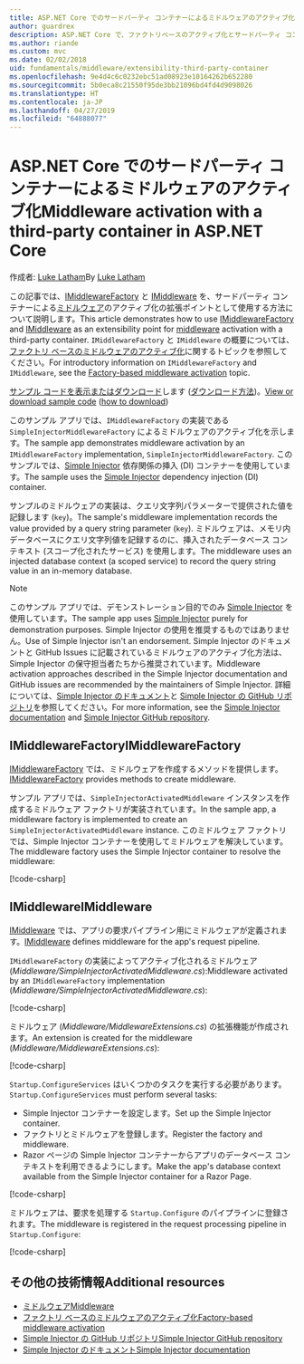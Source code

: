 ```yaml
---
title: ASP.NET Core でのサードパーティ コンテナーによるミドルウェアのアクティブ化
author: guardrex
description: ASP.NET Core で、ファクトリベースのアクティブ化とサードパーティ コンテナーによる厳密に型指定されたミドルウェアを使用する方法を説明します。
ms.author: riande
ms.custom: mvc
ms.date: 02/02/2018
uid: fundamentals/middleware/extensibility-third-party-container
ms.openlocfilehash: 9e4d4c6c0232ebc51ad08923e10164262b652280
ms.sourcegitcommit: 5b0eca8c21550f95de3bb21096bd4fd4d9098026
ms.translationtype: HT
ms.contentlocale: ja-JP
ms.lasthandoff: 04/27/2019
ms.locfileid: "64888077"
---
```

# <a name="middleware-activation-with-a-third-party-container-in-aspnet-core"></a><span data-ttu-id="0c296-103">ASP.NET Core でのサードパーティ コンテナーによるミドルウェアのアクティブ化</span><span class="sxs-lookup"><span data-stu-id="0c296-103">Middleware activation with a third-party container in ASP.NET Core</span></span>

<span data-ttu-id="0c296-104">作成者: [Luke Latham](https://github.com/guardrex)</span><span class="sxs-lookup"><span data-stu-id="0c296-104">By [Luke Latham](https://github.com/guardrex)</span></span>

<span data-ttu-id="0c296-105">この記事では、[IMiddlewareFactory](/dotnet/api/microsoft.aspnetcore.http.imiddlewarefactory) と [IMiddleware](/dotnet/api/microsoft.aspnetcore.http.imiddleware) を、サードパーティ コンテナーによる[ミドルウェア](xref:fundamentals/middleware/index)のアクティブ化の拡張ポイントとして使用する方法について説明します。</span><span class="sxs-lookup"><span data-stu-id="0c296-105">This article demonstrates how to use [IMiddlewareFactory](/dotnet/api/microsoft.aspnetcore.http.imiddlewarefactory) and [IMiddleware](/dotnet/api/microsoft.aspnetcore.http.imiddleware) as an extensibility point for [middleware](xref:fundamentals/middleware/index) activation with a third-party container.</span></span> <span data-ttu-id="0c296-106">`IMiddlewareFactory` と `IMiddleware` の概要については、[ファクトリ ベースのミドルウェアのアクティブ化](xref:fundamentals/middleware/extensibility)に関するトピックを参照してください。</span><span class="sxs-lookup"><span data-stu-id="0c296-106">For introductory information on `IMiddlewareFactory` and `IMiddleware`, see the [Factory-based middleware activation](xref:fundamentals/middleware/extensibility) topic.</span></span>

<span data-ttu-id="0c296-107">[サンプル コードを表示またはダウンロード](https://github.com/aspnet/AspNetCore.Docs/tree/master/aspnetcore/fundamentals/middleware/extensibility-third-party-container/sample)します ([ダウンロード方法](xref:index#how-to-download-a-sample))。</span><span class="sxs-lookup"><span data-stu-id="0c296-107">[View or download sample code](https://github.com/aspnet/AspNetCore.Docs/tree/master/aspnetcore/fundamentals/middleware/extensibility-third-party-container/sample) ([how to download](xref:index#how-to-download-a-sample))</span></span>

<span data-ttu-id="0c296-108">このサンプル アプリでは、`IMiddlewareFactory` の実装である `SimpleInjectorMiddlewareFactory` によるミドルウェアのアクティブ化を示します。</span><span class="sxs-lookup"><span data-stu-id="0c296-108">The sample app demonstrates middleware activation by an `IMiddlewareFactory` implementation, `SimpleInjectorMiddlewareFactory`.</span></span> <span data-ttu-id="0c296-109">このサンプルでは、[Simple Injector](https://simpleinjector.org) 依存関係の挿入 (DI) コンテナーを使用しています。</span><span class="sxs-lookup"><span data-stu-id="0c296-109">The sample uses the [Simple Injector](https://simpleinjector.org) dependency injection (DI) container.</span></span>

<span data-ttu-id="0c296-110">サンプルのミドルウェアの実装は、クエリ文字列パラメーターで提供された値を記録します (`key`)。</span><span class="sxs-lookup"><span data-stu-id="0c296-110">The sample's middleware implementation records the value provided by a query string parameter (`key`).</span></span> <span data-ttu-id="0c296-111">ミドルウェアは、メモリ内データベースにクエリ文字列値を記録するのに、挿入されたデータベース コンテキスト (スコープ化されたサービス) を使用します。</span><span class="sxs-lookup"><span data-stu-id="0c296-111">The middleware uses an injected database context (a scoped service) to record the query string value in an in-memory database.</span></span>

> [!NOTE]
> <span data-ttu-id="0c296-112">このサンプル アプリでは、デモンストレーション目的でのみ [Simple Injector](https://github.com/simpleinjector/SimpleInjector) を使用しています。</span><span class="sxs-lookup"><span data-stu-id="0c296-112">The sample app uses [Simple Injector](https://github.com/simpleinjector/SimpleInjector) purely for demonstration purposes.</span></span> <span data-ttu-id="0c296-113">Simple Injector の使用を推奨するものではありません。</span><span class="sxs-lookup"><span data-stu-id="0c296-113">Use of Simple Injector isn't an endorsement.</span></span> <span data-ttu-id="0c296-114">Simple Injector のドキュメントと GitHub Issues に記載されているミドルウェアのアクティブ化方法は、Simple Injector の保守担当者たちから推奨されています。</span><span class="sxs-lookup"><span data-stu-id="0c296-114">Middleware activation approaches described in the Simple Injector documentation and GitHub issues are recommended by the maintainers of Simple Injector.</span></span> <span data-ttu-id="0c296-115">詳細については、[Simple Injector のドキュメント](https://simpleinjector.readthedocs.io/en/latest/index.html)と [Simple Injector の GitHub リポジトリ](https://github.com/simpleinjector/SimpleInjector)を参照してください。</span><span class="sxs-lookup"><span data-stu-id="0c296-115">For more information, see the [Simple Injector documentation](https://simpleinjector.readthedocs.io/en/latest/index.html) and [Simple Injector GitHub repository](https://github.com/simpleinjector/SimpleInjector).</span></span>

## <a name="imiddlewarefactory"></a><span data-ttu-id="0c296-116">IMiddlewareFactory</span><span class="sxs-lookup"><span data-stu-id="0c296-116">IMiddlewareFactory</span></span>

<span data-ttu-id="0c296-117">[IMiddlewareFactory](/dotnet/api/microsoft.aspnetcore.http.imiddlewarefactory) では、ミドルウェアを作成するメソッドを提供します。</span><span class="sxs-lookup"><span data-stu-id="0c296-117">[IMiddlewareFactory](/dotnet/api/microsoft.aspnetcore.http.imiddlewarefactory) provides methods to create middleware.</span></span>

<span data-ttu-id="0c296-118">サンプル アプリでは、`SimpleInjectorActivatedMiddleware` インスタンスを作成するミドルウェア ファクトリが実装されています。</span><span class="sxs-lookup"><span data-stu-id="0c296-118">In the sample app, a middleware factory is implemented to create an `SimpleInjectorActivatedMiddleware` instance.</span></span> <span data-ttu-id="0c296-119">このミドルウェア ファクトリでは、Simple Injector コンテナーを使用してミドルウェアを解決しています。</span><span class="sxs-lookup"><span data-stu-id="0c296-119">The middleware factory uses the Simple Injector container to resolve the middleware:</span></span>

[!code-csharp[](extensibility-third-party-container/sample/Middleware/SimpleInjectorMiddlewareFactory.cs?name=snippet1&highlight=5-8,12)]

## <a name="imiddleware"></a><span data-ttu-id="0c296-120">IMiddleware</span><span class="sxs-lookup"><span data-stu-id="0c296-120">IMiddleware</span></span>

<span data-ttu-id="0c296-121">[IMiddleware](/dotnet/api/microsoft.aspnetcore.http.imiddleware) では、アプリの要求パイプライン用にミドルウェアが定義されます。</span><span class="sxs-lookup"><span data-stu-id="0c296-121">[IMiddleware](/dotnet/api/microsoft.aspnetcore.http.imiddleware) defines middleware for the app's request pipeline.</span></span>

<span data-ttu-id="0c296-122">`IMiddlewareFactory` の実装によってアクティブ化されるミドルウェア (*Middleware/SimpleInjectorActivatedMiddleware.cs*):</span><span class="sxs-lookup"><span data-stu-id="0c296-122">Middleware activated by an `IMiddlewareFactory` implementation (*Middleware/SimpleInjectorActivatedMiddleware.cs*):</span></span>

[!code-csharp[](extensibility-third-party-container/sample/Middleware/SimpleInjectorActivatedMiddleware.cs?name=snippet1)]

<span data-ttu-id="0c296-123">ミドルウェア (*Middleware/MiddlewareExtensions.cs*) の拡張機能が作成されます。</span><span class="sxs-lookup"><span data-stu-id="0c296-123">An extension is created for the middleware (*Middleware/MiddlewareExtensions.cs*):</span></span>

[!code-csharp[](extensibility-third-party-container/sample/Middleware/MiddlewareExtensions.cs?name=snippet1)]

<span data-ttu-id="0c296-124">`Startup.ConfigureServices` はいくつかのタスクを実行する必要があります。</span><span class="sxs-lookup"><span data-stu-id="0c296-124">`Startup.ConfigureServices` must perform several tasks:</span></span>

* <span data-ttu-id="0c296-125">Simple Injector コンテナーを設定します。</span><span class="sxs-lookup"><span data-stu-id="0c296-125">Set up the Simple Injector container.</span></span>
* <span data-ttu-id="0c296-126">ファクトリとミドルウェアを登録します。</span><span class="sxs-lookup"><span data-stu-id="0c296-126">Register the factory and middleware.</span></span>
* <span data-ttu-id="0c296-127">Razor ページの Simple Injector コンテナーからアプリのデータベース コンテキストを利用できるようにします。</span><span class="sxs-lookup"><span data-stu-id="0c296-127">Make the app's database context available from the Simple Injector container for a Razor Page.</span></span>

[!code-csharp[](extensibility-third-party-container/sample/Startup.cs?name=snippet1)]

<span data-ttu-id="0c296-128">ミドルウェアは、要求を処理する `Startup.Configure` のパイプラインに登録されます。</span><span class="sxs-lookup"><span data-stu-id="0c296-128">The middleware is registered in the request processing pipeline in `Startup.Configure`:</span></span>

[!code-csharp[](extensibility-third-party-container/sample/Startup.cs?name=snippet2&highlight=13)]

## <a name="additional-resources"></a><span data-ttu-id="0c296-129">その他の技術情報</span><span class="sxs-lookup"><span data-stu-id="0c296-129">Additional resources</span></span>

* [<span data-ttu-id="0c296-130">ミドルウェア</span><span class="sxs-lookup"><span data-stu-id="0c296-130">Middleware</span></span>](xref:fundamentals/middleware/index)
* [<span data-ttu-id="0c296-131">ファクトリ ベースのミドルウェアのアクティブ化</span><span class="sxs-lookup"><span data-stu-id="0c296-131">Factory-based middleware activation</span></span>](xref:fundamentals/middleware/extensibility)
* [<span data-ttu-id="0c296-132">Simple Injector の GitHub リポジトリ</span><span class="sxs-lookup"><span data-stu-id="0c296-132">Simple Injector GitHub repository</span></span>](https://github.com/simpleinjector/SimpleInjector)
* [<span data-ttu-id="0c296-133">Simple Injector のドキュメント</span><span class="sxs-lookup"><span data-stu-id="0c296-133">Simple Injector documentation</span></span>](https://simpleinjector.readthedocs.io/en/latest/index.html)
